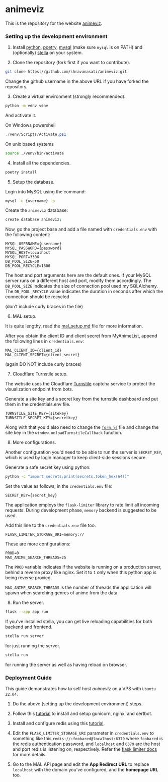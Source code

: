 # animeviz

This is the repository for the website [animeviz](https://animeviz.ninja). 


### Setting up the development environment

1. Install [python](https://python.org), [poetry](https://python-poetry.org/), [mysql](https://www.mysql.com/products/community/) (make sure `mysql` is on PATH) and (optionally) [stella](https://github.com/shravanasati/stellapy) on your system.

2. Clone the repository (fork first if you want to contribute).

```sh
git clone https://github.com/shravanasati/animeviz.git
```

Change the github username in the above URL if you have forked the repository.

3. Create a virtual environment (strongly recommended). 

```sh
python -m venv venv
```

And activate it.

On Windows powershell
```powershell
./venv/Scripts/Activate.ps1
```

On unix based systems
```sh
source ./venv/bin/activate
```

4. Install all the dependencies.

```sh
poetry install
```

5. Setup the database.

Login into MySQL using the command:
```sh
mysql -u {username} -p
```

Create the `animeviz` database:
```sh
create database animeviz;
```

Now, go the project base and add a file named with `credentials.env` with the following content:

```
MYSQL_USERNAME={username}
MYSQL_PASSWORD={password}
MYSQL_HOST=localhost
MYSQL_PORT=3306
DB_POOL_SIZE=50
DB_POOL_RECYCLE=1800
```

The host and port arguments here are the default ones. If your MySQL server runs on a different host and port, modify them accordingly. The `DB_POOL_SIZE` indicates the size of connection pool used my SQLAlchemy. The `DB_POOL_RECYCLE` value indicates the duration in seconds after which the connection should be recycled

(don't include curly braces in the file)


6. MAL setup.

It is quite lengthy, read the [mal_setup.md](./mal_setup.md) file for more information.

After you obtain the client ID and client secret from MyAnimeList, append the following lines in `credentials.env`:

```
MAL_CLIENT_ID={client_id}
MAL_CLIENT_SECRET={client_secret}
```

(again DO NOT include curly braces)

7. Cloudflare Turnstile setup.

The website uses the Cloudflare [Turnstile](https://developers.cloudflare.com/turnstile/) captcha service to protect the visualization endpoint from bots.

Generate a site key and a secret key from the turnstile dashboard and put them in the credentials.env file.

```
TURNSTILE_SITE_KEY={sitekey}
TURNSTILE_SECRET_KEY={secretkey}
```

Along with that you'd also need to change the [`form.js`](./static/scripts/form.js) file and change the site key in the `window.onloadTurnstileCallback` function.

8. More configurations.

Another configuration you'd need to be able to run the server is `SECRET_KEY`, which is used by login manager to keep client-side sessions secure.

Generate a safe secret key using python:
```sh
python -c "import secrets;print(secrets.token_hex(64))"
```

Set the value as follows, in the `credentials.env` file:
```
SECRET_KEY={secret_key}
```

The application employs the `flask-limiter` library to rate limit all incoming requests. During development phase, `memory` backend is suggested to be used.

Add this line to the `credentials.env` file too.
```
FLASK_LIMITER_STORAGE_URI=memory://
```

These are more configurations:
```
PROD=0
MAX_ANIME_SEARCH_THREADS=25
```

The `PROD` variable indicates if the website is running on a production server, behind a reverse proxy like nginx. Set it to `1` only when this python app is being reverse proxied.

`MAX_ANIME_SEARCH_THREADS` is the number of threads the application will spawn when searching genres of anime from the data. 

8. Run the server.

```sh
flask --app app run
```

If you've installed stella, you can get live reloading capabilities for both backend and frontend.

```sh
stella run server
```
for just running the server.

```sh
stella run
```
for running the server as well as having reload on browser.


### Deployment Guide

This guide demonstrates how to self host *animeviz* on a VPS with `Ubuntu 22.04`.

1. Do the above (setting up the development environment) steps.

2. Follow this [tutorial](https://www.digitalocean.com/community/tutorials/how-to-serve-flask-applications-with-gunicorn-and-nginx-on-ubuntu-22-04) to install and setup gunicorn, nginx, and certbot.

3. Install and configure redis using this [tutorial](https://www.digitalocean.com/community/tutorials/how-to-install-and-secure-redis-on-ubuntu-22-04).

4. Edit the `FLASK_LIMITER_STORAGE_URI` parameter in `credentials.env` to something like this `redis://:foobared@localhost:6379` where `foobared` is the redis authentication password, and `localhost` and `6379` are the host and port redis is listening on, respectively. Refer the [flask limiter docs](https://limits.readthedocs.io/en/stable/storage.html#storage-scheme) for more details.

5. Go to the MAL API page and edit the **App Redirect URL** to replace `localhost` with the domain you've configured, and the **homepage URL** too.
